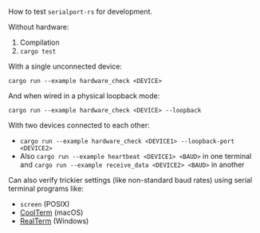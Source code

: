 How to test `serialport-rs` for development.

Without hardware:

 1. Compilation
 2. `cargo test`

With a single unconnected device:

`cargo run --example hardware_check <DEVICE>`

And when wired in a physical loopback mode:

`cargo run --example hardware_check <DEVICE> --loopback`

With two devices connected to each other:

 * `cargo run --example hardware_check <DEVICE1> --loopback-port <DEVICE2>`
 * Also `cargo run --example heartbeat <DEVICE1> <BAUD>` in one terminal and
   `cargo run --example receive_data <DEVICE2> <BAUD>` in another

Can also verify trickier settings (like non-standard baud rates) using serial terminal programs
like:

  * `screen` (POSIX)
  * [CoolTerm](http://freeware.the-meiers.org/) (macOS)
  * [RealTerm](https://sourceforge.net/projects/realterm/) (Windows)

